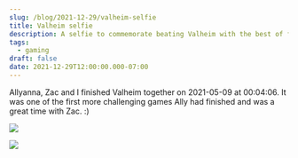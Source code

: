 ```yaml
---
slug: /blog/2021-12-29/valheim-selfie
title: Valheim selfie
description: A selfie to commemorate beating Valheim with the best of friends
tags:
  - gaming
draft: false
date: 2021-12-29T12:00:00.000-07:00
---
```

Allyanna, Zac and I finished Valheim together on 2021-05-09 at 00:04:06. It was one of the first more challenging games Ally had finished and was a great time with Zac. :)

![](screen-shot-2021-05-09-at-00.03.45.png)



![](screen-shot-2021-05-09-at-00.04.06.png)